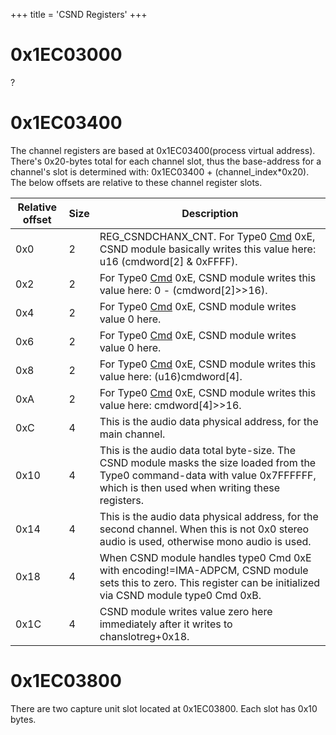 +++
title = 'CSND Registers'
+++

# 0x1EC03000

?

# 0x1EC03400

The channel registers are based at 0x1EC03400(process virtual address).
There's 0x20-bytes total for each channel slot, thus the base-address
for a channel's slot is determined with: 0x1EC03400 +
(channel_index\*0x20). The below offsets are relative to these channel
register slots.

| Relative offset | Size | Description                                                                                                                                                                      |
|-----------------|------|----------------------------------------------------------------------------------------------------------------------------------------------------------------------------------|
| 0x0             | 2    | REG_CSNDCHANX_CNT. For Type0 [Cmd](CSND_Shared_Memory "wikilink") 0xE, CSND module basically writes this value here: u16 (cmdword\[2\] & 0xFFFF).                                |
| 0x2             | 2    | For Type0 [Cmd](CSND_Shared_Memory "wikilink") 0xE, CSND module writes this value here: 0 - (cmdword\[2\]\>\>16).                                                                |
| 0x4             | 2    | For Type0 [Cmd](CSND_Shared_Memory "wikilink") 0xE, CSND module writes value 0 here.                                                                                             |
| 0x6             | 2    | For Type0 [Cmd](CSND_Shared_Memory "wikilink") 0xE, CSND module writes value 0 here.                                                                                             |
| 0x8             | 2    | For Type0 [Cmd](CSND_Shared_Memory "wikilink") 0xE, CSND module writes this value here: (u16)cmdword\[4\].                                                                       |
| 0xA             | 2    | For Type0 [Cmd](CSND_Shared_Memory "wikilink") 0xE, CSND module writes this value here: cmdword\[4\]\>\>16.                                                                      |
| 0xC             | 4    | This is the audio data physical address, for the main channel.                                                                                                                   |
| 0x10            | 4    | This is the audio data total byte-size. The CSND module masks the size loaded from the Type0 command-data with value 0x7FFFFFF, which is then used when writing these registers. |
| 0x14            | 4    | This is the audio data physical address, for the second channel. When this is not 0x0 stereo audio is used, otherwise mono audio is used.                                        |
| 0x18            | 4    | When CSND module handles type0 Cmd 0xE with encoding!=IMA-ADPCM, CSND module sets this to zero. This register can be initialized via CSND module type0 Cmd 0xB.                  |
| 0x1C            | 4    | CSND module writes value zero here immediately after it writes to chanslotreg+0x18.                                                                                              |

# 0x1EC03800

There are two capture unit slot located at 0x1EC03800. Each slot has
0x10 bytes.